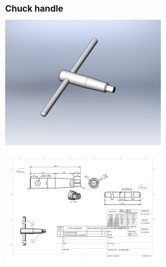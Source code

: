 # Chuck handle

![chuckhandle.PNG](chuckhandle.PNG)

![chuckhandle-dw.PNG](chuckhandle-drawing.PNG)



